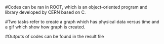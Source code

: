#Codes can be ran in ROOT, which is an object-oriented program and library developed by CERN based on C.

#Two tasks refer to create a graph which has physical data versus time and a gif which show how graph is created.

#Outputs of codes can be found in the result file
